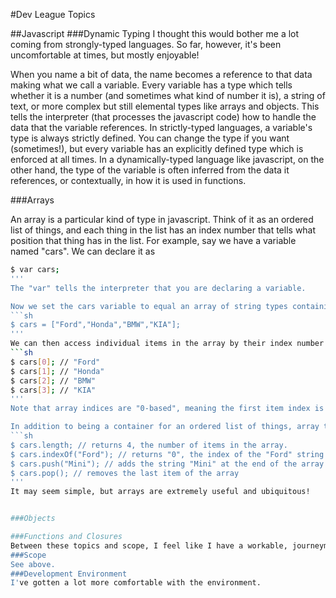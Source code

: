 #Dev League Topics

##Javascript
###Dynamic Typing
I thought this would bother me a lot coming from strongly-typed languages. So far, however, it's been uncomfortable at times, but mostly enjoyable!

When you name a bit of data, the name becomes a reference to that data making what we call a variable. Every variable has a type which tells whether it is a number (and sometimes what kind of number it is), a string of text, or more complex but still elemental types like arrays and objects. This tells the interpreter (that processes the javascript code) how to handle the data that the variable references. In strictly-typed languages, a variable's type is always strictly defined. You can change the type if you want (sometimes!), but every variable has an explicitly defined type which is enforced at all times. In a dynamically-typed language like javascript, on the other hand, the type of the variable is often inferred from the data it references, or contextually, in how it is used in functions.

###Arrays

An array is a particular kind of type in javascript. Think of it as an ordered list of things, and each thing in the list has an index number that tells what position that thing has in the list. For example, say we have a variable named "cars". We can declare it as
```sh
$ var cars;
'''
The "var" tells the interpreter that you are declaring a variable.

Now we set the cars variable to equal an array of string types containing car names. The notation for an array is "[" to begin the array and "]" to finish it.
```sh
$ cars = ["Ford","Honda","BMW","KIA"];
'''
We can then access individual items in the array by their index number thusly:
```sh
$ cars[0]; // "Ford"
$ cars[1]; // "Honda"
$ cars[2]; // "BMW"
$ cars[3]; // "KIA"
'''
Note that array indices are "0-based", meaning the first item index is 0, not 1.

In addition to being a container for an ordered list of things, array types provide a variety of properties and methods for getting information about the list, searching it, and changing it. For example,
```sh
$ cars.length; // returns 4, the number of items in the array.
$ cars.indexOf("Ford"); // returns "0", the index of the "Ford" string in the array
$ cars.push("Mini"); // adds the string "Mini" at the end of the array
$ cars.pop(); // removes the last item of the array
'''
It may seem simple, but arrays are extremely useful and ubiquitous!


###Objects

###Functions and Closures
Between these topics and scope, I feel like I have a workable, journeyman understanding, but the wizardry that I know that's possible with some of this is still well beyond me.
###Scope
See above.
###Development Environment
I've gotten a lot more comfortable with the environment.